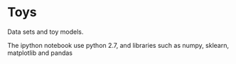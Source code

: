 # Toys
Data sets and toy models.

The ipython notebook use python 2.7, and libraries such as numpy, sklearn, matplotlib and pandas
